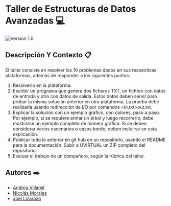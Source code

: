 # Taller de Estructuras de Datos Avanzadas 💻

![Version 1.0](https://img.shields.io/badge/version-1.0.-blue.svg) 

## Descripción Y Contexto 📋

El taller consiste en resolver los 10 problemas dados en sus respectivas plataformas, además de responder a los siguientes puntos:

1. Resolverlo en la plataforma.
2. Escribir un programa que genere dos ficheros TXT, un fichero con datos de entrada y otro con datos de salida. Estos datos deben servir para probar la misma solución anterior en otra plataforma. La prueba debe realizarla usando redirección de I/O por comandos <in.txt>out.txt.
3. Explicar la solución con un ejemplo gráfico, con colores, paso a paso. Por ejemplo, si se requiere armar un árbol y luego recorrerlo, debe mostrarse un ejemplo completo de manera gráfica. Si se deben considerar varios escenarios o casos borde, deben incluirse en esta explicación.
4. Publicar todo lo anterior en git hub en un repositorio, usando el README para la documentación. Subir a UVIRTUAL un ZIP completo del repositorio.
5. Evaluar el trabajo de un compañero, según la rúbrica del taller.

## Autores ✒️

* [Andrea Villamil] 
* [Nicolás Morales]
* [Joel Lizarazo]

[Andrea Villamil]: https://github.com/Andrea-lol
[Nicolás Morales]: https://github.com/NicolasMorales54
[Joel Lizarazo]: https://github.com/Joellizarazo1151874
